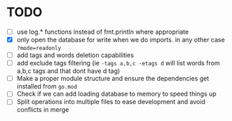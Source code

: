 # TODO
* [ ] use log.* functions instead of fmt.println where appropriate
* [x] only open the database for write when we do imports. in any other case `?mode=readonly`
* [ ] add tags and words deletion capabilities
* [ ] add exclude tags filtering (ie `-tags a,b,c -etags d` will list words from a,b,c tags and that dont have d tag)
* [ ] Make a proper module structure and ensure the dependencies get installed from `go.mod`
* [ ] Check if we can add loading database to memory to speed things up
* [ ] Split operations into multiple files to ease development and avoid conflicts in merge
